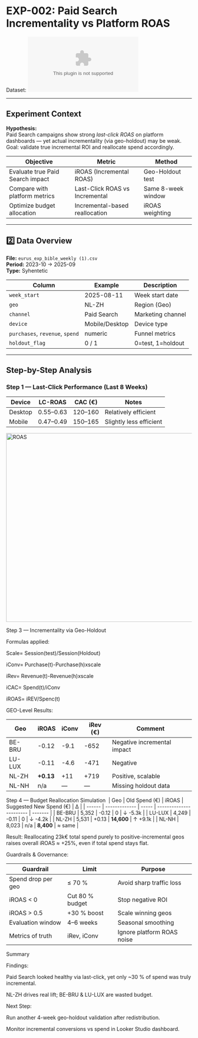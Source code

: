 # EXP-002: Paid Search Incrementality vs Platform ROAS  
Dataset: ![Eurus-Concept---Growth-Funnel-Optimization-Project](/eurus_exp_bible_weekly(1).csv)

---

## Experiment Context  

**Hypothesis:**  
Paid Search campaigns show strong *last-click ROAS* on platform dashboards — yet actual incrementality (via geo-holdout) may be weak.  
Goal: validate true incremental ROI and reallocate spend accordingly.

| Objective | Metric | Method |
|------------|---------|--------|
| Evaluate true Paid Search impact | iROAS (Incremental ROAS) | Geo-Holdout test |
| Compare with platform metrics | Last-Click ROAS vs Incremental | Same 8-week window |
| Optimize budget allocation | Incremental-based reallocation | iROAS weighting |

---

## 2️⃣ Data Overview  

**File:** `eurus_exp_bible_weekly (1).csv`  
**Period:** 2023-10 → 2025-09  
**Type:** Syhentetic

| Column | Example | Description |
|---------|----------|-------------|
| `week_start` | 2025-08-11 | Week start date |
| `geo` | NL-ZH | Region (Geo) |
| `channel` | Paid Search | Marketing channel |
| `device` | Mobile/Desktop | Device type |
| `purchases`, `revenue`, `spend` | numeric | Funnel metrics |
| `holdout_flag` | 0 / 1 | 0=test, 1=holdout |

---

## Step-by-Step Analysis  

### Step 1 — Last-Click Performance (Last 8 Weeks)

| Device  | LC-ROAS   | CAC (€) | Notes                   |
| ------- | --------- | ------- | ----------------------- |
| Desktop | 0.55–0.63 | 120–160 | Relatively efficient    |
| Mobile  | 0.47–0.49 | 150–165 | Slightly less efficient |
<img width="512" height="512" alt="ROAS" src="https://github.com/user-attachments/assets/652276ce-05b6-4e14-971f-c94a7c2cac5d" />

Step 3 — Incrementality via Geo-Holdout

Formulas applied:

Scale= Session(test)/Session(Holdout)

iConv= Purchase(t)-Purchase(h)xscale

iRev= Revenue(t)-Revenue(h)xscale

iCAC= Spend(t)/iConv

iROAS= iREV/Spenc(t)

GEO-Level Results:

| Geo    | iROAS     | iConv | iRev (€) | Comment                     |
| ------ | --------- | ----- | -------- | --------------------------- |
| BE-BRU | -0.12     | -9.1  | -652     | Negative incremental impact |
| LU-LUX | -0.11     | -4.6  | -471     | Negative                    |
| NL-ZH  | **+0.13** | +11   | +719     | Positive, scalable          |
| NL-NH  | n/a       | —     | —        | Missing holdout data        |

Step 4 — Budget Reallocation Simulation
​
| Geo    | Old Spend (€) | iROAS | Suggested New Spend (€) | Δ       |
| ------ | ------------- | ----- | ----------------------- | ------- |
| BE-BRU | 5,352         | -0.12 | 0                       | ↓ -5.3k |
| LU-LUX | 4,249         | -0.11 | 0                       | ↓ -4.2k |
| NL-ZH  | 5,531         | +0.13 | **14,600**              | ↑ +9.1k |
| NL-NH  | 8,023         | n/a   | **8,400**               | ≈ same  |

Result:
Reallocating 23k€ total spend purely to positive-incremental geos raises overall iROAS ≈ +25%, even if total spend stays flat.

Guardrails & Governance:

| Guardrail          | Limit           | Purpose                    |
| ------------------ | --------------- | -------------------------- |
| Spend drop per geo | ≤ 70 %          | Avoid sharp traffic loss   |
| iROAS < 0          | Cut 80 % budget | Stop negative ROI          |
| iROAS > 0.5        | +30 % boost     | Scale winning geos         |
| Evaluation window  | 4–6 weeks       | Seasonal smoothing         |
| Metrics of truth   | iRev, iConv     | Ignore platform ROAS noise |


Summary

Findings:

Paid Search looked healthy via last-click, yet only ~30 % of spend was truly incremental.

NL-ZH drives real lift; BE-BRU & LU-LUX are wasted budget.

Next Step:

Run another 4-week geo-holdout validation after redistribution.

Monitor incremental conversions vs spend in Looker Studio dashboard.



